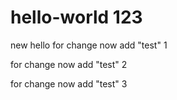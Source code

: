 # hello-world 123
new hello
for change now add "test" 1

for change now add "test" 2

for change now add "test" 3
